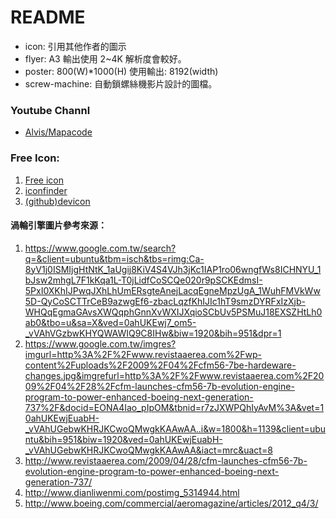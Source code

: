 # README

* icon: 引用其他作者的圖示
* flyer: A3 輸出使用 2~4K 解析度會較好。
* poster: 800(W)*1000(H) 使用輸出: 8192(width)
* screw-machine: 自動鎖螺絲機影片設計的圖檔。 


### Youtube Channl

* [Alvis/Mapacode](https://www.youtube.com/channel/UC5wF4at9z3QNLTSjuB8-JtA/featured?disable_polymer=true)

### Free Icon:

1. [Free icon](http://www.freepik.com/free-icons)
2. [iconfinder](https://www.iconfinder.com/)
3. [(github)devicon](https://github.com/konpa/devicon/tree/master/icons)


#### 渦輪引擎圖片參考來源：

1. https://www.google.com.tw/search?q=&client=ubuntu&tbm=isch&tbs=rimg:Ca-8yV1j0ISMIjgHtNtK_1aUgij8KiV4S4VJh3jKc1IAP1ro06wngfWs8ICHNYU_1bJsw2mhgL7F1kKqa1L-T0jLidfCoSCQe020r9pSCKEdmsI-5PxI0XKhIJPwqJXhLhUmERsgteAnejLacqEgneMpzUgA_1WuhFMVkWw5D-QyCoSCTTrCeB9azwgEf6-zbacLqzfKhIJIc1hT9smzDYRFxIzXjb-WHQqEgmaGAvsXWQqphGnnXvWXIJXqioSCbUv5PSMuJ18EXSZHtLh0ab0&tbo=u&sa=X&ved=0ahUKEwj7_om5-_vVAhVGzbwKHYQWAWIQ9C8IHw&biw=1920&bih=951&dpr=1
1. https://www.google.com.tw/imgres?imgurl=http%3A%2F%2Fwww.revistaaerea.com%2Fwp-content%2Fuploads%2F2009%2F04%2Fcfm56-7be-hardeware-changes.jpg&imgrefurl=http%3A%2F%2Fwww.revistaaerea.com%2F2009%2F04%2F28%2Fcfm-launches-cfm56-7b-evolution-engine-program-to-power-enhanced-boeing-next-generation-737%2F&docid=EONA4Iao_pIpOM&tbnid=r7zJXWPQhIyAvM%3A&vet=10ahUKEwjEuabH-_vVAhUGebwKHRJKCwoQMwgkKAAwAA..i&w=1800&h=1139&client=ubuntu&bih=951&biw=1920&ved=0ahUKEwjEuabH-_vVAhUGebwKHRJKCwoQMwgkKAAwAA&iact=mrc&uact=8
1. http://www.revistaaerea.com/2009/04/28/cfm-launches-cfm56-7b-evolution-engine-program-to-power-enhanced-boeing-next-generation-737/
1. http://www.dianliwenmi.com/postimg_5314944.html
1. http://www.boeing.com/commercial/aeromagazine/articles/2012_q4/3/
